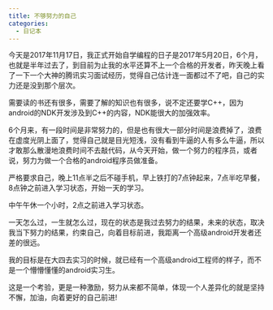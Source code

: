 ```yaml
---
title: 不够努力的自己
categories:
  - 日记本
---
```


今天是2017年11月17日，我正式开始自学编程的日子是2017年5月20日，6个月，也就是半年过去了，到目前为止我的水平还算不上一个合格的开发者，昨天晚上看了一下一个大神的腾讯实习面试经历，觉得自己估计连一面都过不了吧，自己的实力还是没到那个层次。

需要读的书还有很多，需要了解的知识也有很多，说不定还要学C++，因为android的NDK开发涉及到C++的内容，NDK能很大的加强效率。

6个月来，有一段时间是非常努力的，但是也有很大一部分时间是浪费掉了，浪费在虚度光阴上面了，觉得自己就是目光短浅，没有看到牛逼的人有多么牛逼，所以才敢那么散漫地浪费时间不去敲代码，从今天开始，做一个努力的程序员，或者说，努力为做一个合格的android程序员做准备。

严格要求自己，晚上11点半之后不碰手机，早上铁打的7点钟起来，7点半吃早餐，8点钟之前进入学习状态，开始一天的学习。

中午午休一个小时，2点之前进入学习状态。

一天怎么过，一生就怎么过，现在的状态是我过去努力的结果，未来的状态，取决我当下努力的结果，约束自己，向着目标前进，我距离一个高级android开发者还差的很远。

我的目标是在大四去实习的时候，就已经有一个高级android工程师的样子，而不是一个懵懵懂懂的android实习生。

这是一个考验，更是一种激励，努力从来都不简单，体现一个人差异化的就是坚持不懈，加油，向着更好的自己前进!
                                                                                                                                                                                                                                                                                                                                                                                                                                                                                                                                                                                                                                                                                                                                                                                                                                                                                                                                                                                                                                                                                                                                                                                                                                                                                                                                                                                                                                                                                                                                                                                                                                                                                                                                                                                                                                                                                                                                                                                                                                                                                                                                                                                                                                                                                                                                                                                                                                                                                                                                                                                                                                                                                                                                                                                                                                                                                                                                                                                                                                                                                                                                                                                                                                                                                                                                                                                                                                                                                                                                                                                                                                                                                                                                                                                                                                                                                                                                                                                                                                                                                                                                                                                                                                                                                                                                                                                                                                                                                                                                                                                                                                                                                                                                                                                                                                                                                                                                                                                                                                                                                                                                                                                                                                                                                                                                                                                                                                                                                                                                                                                                                                                                                                                                                                                                                                                                                                                                                                                                                                                                                                                                                                                                                                                                                                                                                                                                                                                                                                                                                                                                                                                                                                                                                                                                                                                                                                                                                                                                                                                                                                                                                                                                                                                                                                                                                                                                                                                                                                                                                                                                                                                                                                                                                                                                                                                                                                                                                                                                                                                                                                                                                                                                                                                                                                                                                                                                                                                                                                                                                                                                                                                                                                                                                                                                                                                                                                                                         
